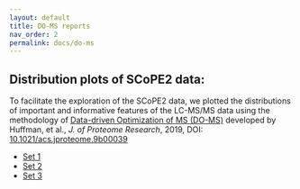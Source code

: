```yaml
---
layout: default
title: DO-MS reports
nav_order: 2
permalink: docs/do-ms
---
```


## Distribution plots of SCoPE2 data: 

To facilitate the exploration of the SCoPE2 data, we plotted the distributions of important and informative features of the LC-MS/MS data using the methodology of [Data-driven Optimization of MS (DO-MS)](https://do-ms.slavovlab.net) developed by Huffman, et al., _J. of Proteome Research_, 2019, DOI: [10.1021/acs.jproteome.9b00039](https://doi.org/10.1021/acs.jproteome.9b00039)


* [Set 1](https://web.northeastern.edu/slavov/SCoPE/A1_glance/)
* [Set 2](https://web.northeastern.edu/slavov/SCoPE/B1_glance/)
* [Set 3](https://web.northeastern.edu/slavov/SCoPE/B1_glance/)